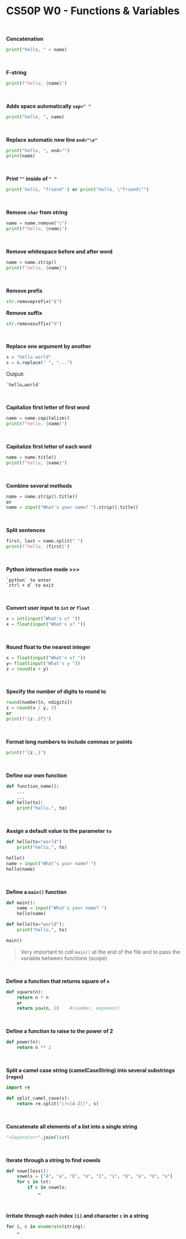 # CS50P W0 - Functions & Variables
<br>

**Concatenation**
```python
print("hello, " + name)
```
<br>

**F-string**
```python
print(f"hello, {name}")
```
<br>

**Adds space automatically `sep=" "`**
```python
print("hello, ", name)
```
<br>

**Replace automatic new line `end="\n"`**
```python
print("hello, ", end="")
print(name)
```
<br>

**Print `""` inside of `" "`** 
```python
print('hello, "friend"') or print("hello, \"friend\"") 
```
<br>

**Remove `char` from string**
```python 
name = name.remove("c")
print(f"hello, {name}")
```
<br>

**Remove whitespace before and after word**
```python
name = name.strip()
print(f"hello, {name}")
```
<br>

**Remove prefix** 
```python
str.removeprefix("$")
```

**Remove suffix**
```python 
str.removesuffix("%")
```
<br>

**Replace one argument by another**
```python 
s = "hello world"
s = s.replace(" ", "...")
```
Output:
```	
`hello…world`
```
<br>

**Capitalize first letter of first word**
```python 
name = name.capitalize()
print(f"hello, {name}")
```
<br>

**Capitalize first letter of each word**
```python 
name = name.title()
print(f"hello, {name}")
```
<br>

**Combine several methods** 
```python
name = name.strip().title()
or
name = input("What's your name? ").strip().title()
```
<br>

**Split sentences**
```python	
first, last = name.split(" ")
print(f"hello, {first}")
```
<br>

**Python interactive mode >>>**
``` 
`python` to enter
`ctrl + d` to exit
```
<br>

**Convert user input to `int` or `float`** 
```python
x = int(input("What's x? "))
x = float(input("What's x? "))
```
<br>

**Round float to the nearest integer** 
```python
x = float(input("What's x? "))
y= float(input("What's y "))
z = round(x + y)
```
<br>

**Specify the number of digits to round to** 
```python
round(number[n, ndigits])
z = round(x / y, 2)
or
print(f"{z:.2f}")
```
<br>

**Format long numbers to include commas or points** 
```python
print(f"{z:,}")
```
<br>

**Define our own function** 
```python
def function_name():
	...
	...
def hello(to):
    print("hello,", to)
```
<br>

**Assign a default value to the parameter `to`** 
```python
def hello(to="world")
    print("hello,", to)

hello()
name = input("What’s your name? ")
hello(name)
```
<br>

**Define a `main()` function** 
```python	
def main():
	name = input("What's your name? ")
	hello(name)

def hello(to="world"):
	print("hello,", to)

main()
```
> Very important to *call* `main()` at the end of the file and to pass the variable between functions (scope)

<br>

**Define a function that returns square of `n`**
```python
def square(n):
	return n * n
	or
	return pow(n, 2) 	#(number, exponent)
```
<br>

**Define a function to raise to the power of 2** 
```python
def power(n):
	return n ** 2
```
<br>

**Split a camel case string (camelCaseString) into several substrings (`regex`)** 
```python
import re

def split_camel_case(s):
    return re.split("(?=[A-Z])", s)		
```
<br>

**Concatenate all elements of a list into a single string**
```python	
"<Separator>".join(list)
```
<br>

**Iterate through a string to find vowels**
```python 
def vowelless():
	vowels = ["A", "a", "E", "e", "I", "i", "O", "o", "U", "u"]
	for c in txt:
    	if c in vowels:
	    	…
```
<br>

**Irritate through each index `[i]` and character `c` in a string**
```python
for i, c in enumerate(string):
    …
```
